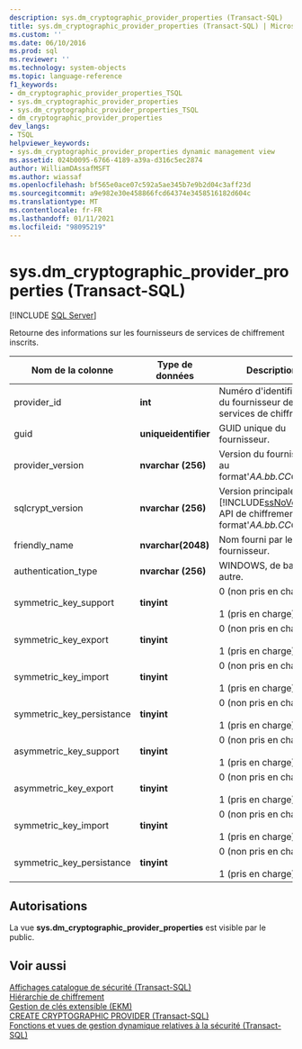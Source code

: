 ```yaml
---
description: sys.dm_cryptographic_provider_properties (Transact-SQL)
title: sys.dm_cryptographic_provider_properties (Transact-SQL) | Microsoft Docs
ms.custom: ''
ms.date: 06/10/2016
ms.prod: sql
ms.reviewer: ''
ms.technology: system-objects
ms.topic: language-reference
f1_keywords:
- dm_cryptographic_provider_properties_TSQL
- sys.dm_cryptographic_provider_properties
- sys.dm_cryptographic_provider_properties_TSQL
- dm_cryptographic_provider_properties
dev_langs:
- TSQL
helpviewer_keywords:
- sys.dm_cryptographic_provider_properties dynamic management view
ms.assetid: 024b0095-6766-4189-a39a-d316c5ec2874
author: WilliamDAssafMSFT
ms.author: wiassaf
ms.openlocfilehash: bf565e0ace07c592a5ae345b7e9b2d04c3aff23d
ms.sourcegitcommit: a9e982e30e458866fcd64374e3458516182d604c
ms.translationtype: MT
ms.contentlocale: fr-FR
ms.lasthandoff: 01/11/2021
ms.locfileid: "98095219"
---
```

# <a name="sysdm_cryptographic_provider_properties-transact-sql"></a>sys.dm_cryptographic_provider_properties (Transact-SQL)
[!INCLUDE [SQL Server](../../includes/applies-to-version/sqlserver.md)]

  Retourne des informations sur les fournisseurs de services de chiffrement inscrits.  
  
 
|Nom de la colonne|Type de données|Description|  
|-----------------|---------------|-----------------|  
|provider_id|**int**|Numéro d'identification du fournisseur de services de chiffrement.|  
|guid|**uniqueidentifier**|GUID unique du fournisseur.|  
|provider_version|**nvarchar (256)**|Version du fournisseur au format'*AA.bb.CCCC.DD*'.|  
|sqlcrypt_version|**nvarchar (256)**|Version principale de l' [!INCLUDE[ssNoVersion](../../includes/ssnoversion-md.md)] API de chiffrement au format'*AA.bb.CCCC.DD*'.|  
|friendly_name|**nvarchar(2048)**|Nom fourni par le fournisseur.|  
|authentication_type|**nvarchar (256)**|WINDOWS, de base ou autre.|  
|symmetric_key_support|**tinyint**|0 (non pris en charge)<br /><br /> 1 (pris en charge)|  
|symmetric_key_export|**tinyint**|0 (non pris en charge)<br /><br /> 1 (pris en charge)|  
|symmetric_key_import|**tinyint**|0 (non pris en charge)<br /><br /> 1 (pris en charge)|  
|symmetric_key_persistance|**tinyint**|0 (non pris en charge)<br /><br /> 1 (pris en charge)|  
|asymmetric_key_support|**tinyint**|0 (non pris en charge)<br /><br /> 1 (pris en charge)|  
|asymmetric_key_export|**tinyint**|0 (non pris en charge)<br /><br /> 1 (pris en charge)|  
|symmetric_key_import|**tinyint**|0 (non pris en charge)<br /><br /> 1 (pris en charge)|  
|symmetric_key_persistance|**tinyint**|0 (non pris en charge)<br /><br /> 1 (pris en charge)|  
  
## <a name="permissions"></a>Autorisations  
 La vue **sys.dm_cryptographic_provider_properties** est visible par le public.  
  
## <a name="see-also"></a>Voir aussi  
 [Affichages catalogue de sécurité &#40;Transact-SQL&#41;](../../relational-databases/system-catalog-views/security-catalog-views-transact-sql.md)   
 [Hiérarchie de chiffrement](../../relational-databases/security/encryption/encryption-hierarchy.md)   
 [Gestion de clés extensible &#40;EKM&#41;](../../relational-databases/security/encryption/extensible-key-management-ekm.md)   
 [CREATE CRYPTOGRAPHIC PROVIDER &#40;Transact-SQL&#41;](../../t-sql/statements/create-cryptographic-provider-transact-sql.md)   
 [Fonctions et vues de gestion dynamique relatives à la sécurité &#40;Transact-SQL&#41;](../../relational-databases/system-dynamic-management-views/security-related-dynamic-management-views-and-functions-transact-sql.md)  
  
  
